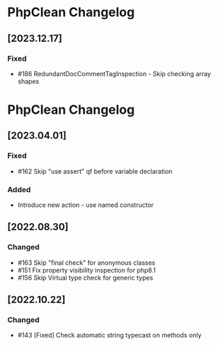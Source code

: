 <!-- Keep a Changelog guide -> https://keepachangelog.com -->

# PhpClean Changelog
## [2023.12.17]
### Fixed
- #186 RedundantDocCommentTagInspection - Skip checking array shapes 


# PhpClean Changelog
## [2023.04.01]
### Fixed
 - #162 Skip "use assert" qf before variable declaration
### Added
 - Introduce new action - use named constructor

## [2022.08.30]
### Changed
 - #163 Skip "final check" for anonymous classes
 - #151 Fix property visibility inspection for php8.1
 - #156 Skip Virtual type check for generic types

## [2022.10.22]
### Changed
- #143 [Fixed] Check automatic string typecast on methods only

